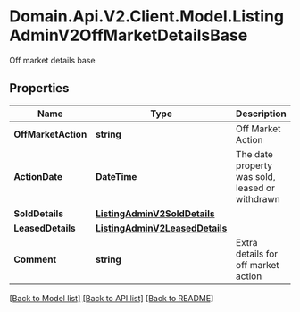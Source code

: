 # Domain.Api.V2.Client.Model.ListingAdminV2OffMarketDetailsBase
Off market details base
## Properties

Name | Type | Description | Notes
------------ | ------------- | ------------- | -------------
**OffMarketAction** | **string** | Off Market Action | 
**ActionDate** | **DateTime** | The date property was sold, leased or withdrawn | 
**SoldDetails** | [**ListingAdminV2SoldDetails**](ListingAdminV2SoldDetails.md) |  | [optional] 
**LeasedDetails** | [**ListingAdminV2LeasedDetails**](ListingAdminV2LeasedDetails.md) |  | [optional] 
**Comment** | **string** | Extra details for off market action | [optional] 

[[Back to Model list]](../README.md#documentation-for-models) [[Back to API list]](../README.md#documentation-for-api-endpoints) [[Back to README]](../README.md)

